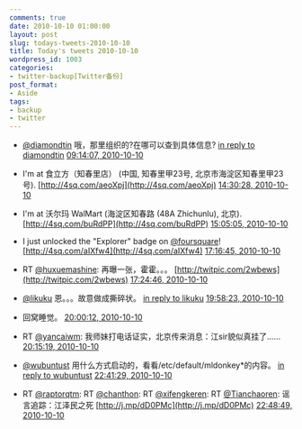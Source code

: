 ```yaml
---
comments: true
date: 2010-10-10 01:00:00
layout: post
slug: todays-tweets-2010-10-10
title: Today's tweets 2010-10-10
wordpress_id: 1003
categories:
- twitter-backup[Twitter备份]
post_format:
- Aside
tags:
- backup
- twitter
---
```





  * [@diamondtin](http://twitter.com/diamondtin) 哦，那里组织的?在哪可以查到具体信息? [in reply to diamondtin](http://twitter.com/diamondtin/statuses/26891876005) [09:14:07, 2010-10-10](http://twitter.com/gfrog/statuses/26892781878)





  * I'm at 食立方（知春里店） (中国, 知春里甲23号, 北京市海淀区知春里甲23号). [http://4sq.com/aeoXpj](http://4sq.com/aeoXpj) [14:30:28, 2010-10-10](http://twitter.com/gfrog/statuses/26914459805)





  * I'm at 沃尔玛 WalMart (海淀区知春路 (48A Zhichunlu), 北京). [http://4sq.com/buRdPP](http://4sq.com/buRdPP) [15:05:05, 2010-10-10](http://twitter.com/gfrog/statuses/26916216572)





  * I just unlocked the "Explorer" badge on [@foursquare](http://twitter.com/foursquare)! [http://4sq.com/aIXfw4](http://4sq.com/aIXfw4) [17:16:45, 2010-10-10](http://twitter.com/gfrog/statuses/26922696052)





  * RT [@huxuemashine](http://twitter.com/huxuemashine): 再曝一张，霍霍。。。 [http://twitpic.com/2wbews](http://twitpic.com/2wbews) [17:24:46, 2010-10-10](http://twitter.com/gfrog/statuses/26923072814)





  * [@likuku](http://twitter.com/likuku) 恩。。。故意做成撕碎状。 [in reply to likuku](http://twitter.com/likuku/statuses/26923349875) [19:58:23, 2010-10-10](http://twitter.com/gfrog/statuses/26930692016)





  * 回窝睡觉。 [20:00:12, 2010-10-10](http://twitter.com/gfrog/statuses/26930794569)





  * RT [@yancaiwm](http://twitter.com/yancaiwm): 我师妹打电话证实，北京传来消息：江sir貌似真挂了…… [20:15:19, 2010-10-10](http://twitter.com/gfrog/statuses/26931669488)





  * [@wubuntust](http://twitter.com/wubuntust) 用什么方式启动的，看看/etc/default/mldonkey*的内容。 [in reply to wubuntust](http://twitter.com/wubuntust/statuses/26941098860) [22:41:29, 2010-10-10](http://twitter.com/gfrog/statuses/26942036535)





  * RT [@raptorqtm](http://twitter.com/raptorqtm): RT [@chanthon](http://twitter.com/chanthon): RT [@xifengkeren](http://twitter.com/xifengkeren): RT [@Tianchaoren](http://twitter.com/Tianchaoren): 谣言追踪：江泽民之死 [http://j.mp/dD0PMc](http://j.mp/dD0PMc) [22:48:49, 2010-10-10](http://twitter.com/gfrog/statuses/26942639818)




